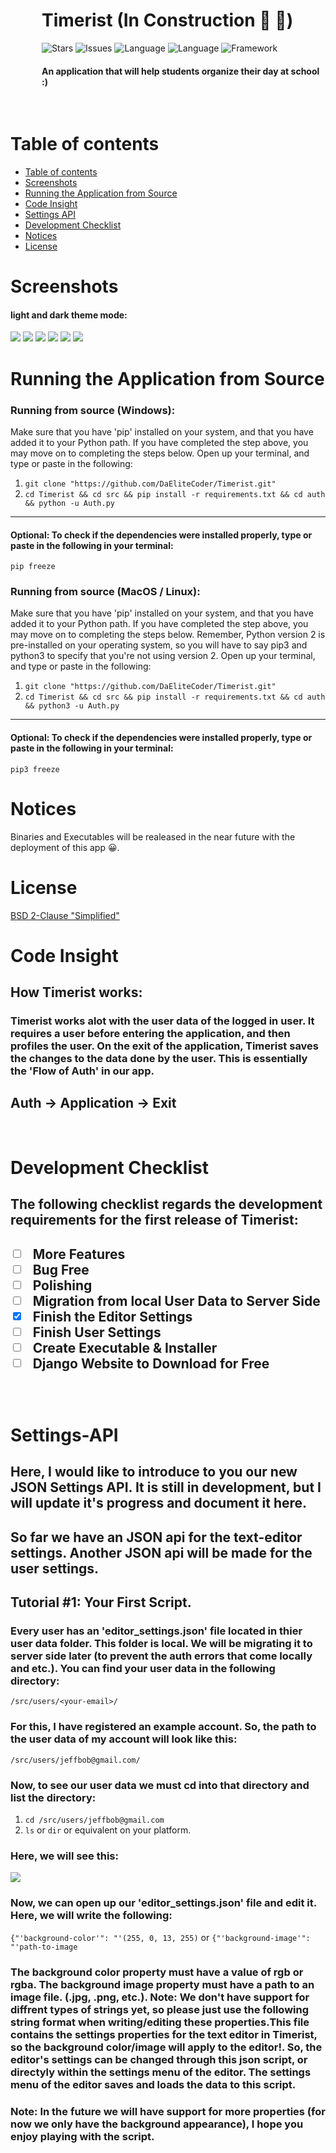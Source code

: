 <div style="margin-left: 50px">
<h1>Timerist (In Construction 👷 🚧)</h1>
<img alt="Stars" src="https://img.shields.io/badge/build-passing-brightgreen">
<img alt="Issues" src="https://img.shields.io/github/issues-raw/DaEliteCoder/Timerist">
<img alt="Language" src="https://img.shields.io/badge/language-python-blue.svg">
<img alt="Language" src="https://img.shields.io/badge/language-golang-red.svg">
<img alt="Framework" src="https://img.shields.io/badge/framework-PyQt5-blue.svg">
  
<h4>An application that will help students organize their day at school :)</h4>
</div>
<br>


Table of contents
=================
<!--ts-->
   * [Table of contents](#Table-of-contents)
   * [Screenshots](#Screenshots)
   * [Running the Application from Source](#Running-the-Application-from-Source)
   * [Code Insight](#Code-Insight)
   * [Settings API](#Settings-API)
   * [Development Checklist](#Development-Checklist)
   * [Notices](#Notices)
   * [License](#License)
<!--te-->

Screenshots
===
#### light and dark theme mode:
<img src="https://github.com/TheEliteCoder1/Timerist/blob/main/src/images/main_light.png">
<img src="https://github.com/TheEliteCoder1/Timerist/blob/main/src/images/main_dark.png">
<img src="https://github.com/TheEliteCoder1/Timerist/blob/main/src/images/editor_light.png">
<img src="https://github.com/TheEliteCoder1/Timerist/blob/main/src/images/editor_dark.png">
<img src="https://github.com/TheEliteCoder1/Timerist/blob/main/src/images/add_todo_light.png">
<img src="https://github.com/TheEliteCoder1/Timerist/blob/main/src/images/view_todo_light.png">

Running the Application from Source
===
### Running from source (Windows):
Make sure that you have 'pip' installed on your system, and that you have added it to your Python path.
If you have completed the step above, you may move on to completing the steps below.
Open up your terminal, and type or paste in the following:
1. `git clone "https://github.com/DaEliteCoder/Timerist.git"`
2. `cd Timerist && cd src && pip install -r requirements.txt && cd auth && python -u Auth.py`
---
#### Optional: To check if the dependencies were installed properly, type or paste in the following in your terminal: 
`pip freeze`
### Running from source (MacOS / Linux):
Make sure that you have 'pip' installed on your system, and that you have added it to your Python path.
If you have completed the step above, you may move on to completing the steps below. Remember, Python version 2 is pre-installed on your operating system, so you will have to say pip3 and python3 to specify that you're not using version 2.
Open up your terminal, and type or paste in the following:
1. `git clone "https://github.com/DaEliteCoder/Timerist.git"`
2. `cd Timerist && cd src && pip install -r requirements.txt && cd auth && python3 -u Auth.py`
---
#### Optional: To check if the dependencies were installed properly, type or paste in the following in your terminal: 
`pip3 freeze`

Notices
===

<p>Binaries and Executables will be realeased in the near future with the deployment of this app 😀.</p>

License
===
<a href="https://github.com/TheEliteCoder1/Timerist/blob/main/src/LICENSE">BSD 2-Clause "Simplified"</a>

Code Insight
===
<h2>How Timerist works:</h2>
<h3>Timerist works alot with the user data of the logged in user. It requires a user before entering the application, and then profiles the user. On the exit of the application, Timerist saves the changes to the data done by the user. This is essentially the 'Flow of Auth' in our app.</h3>

## Auth -> Application -> Exit

<br>

Development Checklist
===
<h2>The following checklist regards the development requirements for the first release of Timerist:<h2> 

- [ ] More Features
- [ ] Bug Free
- [ ] Polishing
- [ ] Migration from local User Data to Server Side
- [x] Finish the Editor Settings
- [ ] Finish User Settings
- [ ] Create Executable & Installer
- [ ] Django Website to Download for Free

<br>

Settings-API
===
<h2>Here, I would like to introduce to you our new JSON Settings API. It is still in development, but I will update it's progress and document it here.</h2>

<h2>So far we have an JSON api for the text-editor settings. Another JSON api will be made for the user settings.</h2>


## Tutorial #1: Your First Script.
<h3>Every user has an 'editor_settings.json' file located in thier user data folder. This folder is local. We will be migrating it to server side later (to prevent the auth errors that come locally and etc.). You can find your user data in the following directory: </h3>

`/src/users/<your-email>/`

<h3>For this, I have registered an example account. So, the path to the user data of my account will look like this: </h3>

`/src/users/jeffbob@gmail.com/`

<h3>Now, to see our user data we must cd into that directory and list the directory: </h3>

1. `cd /src/users/jeffbob@gmail.com`
2. `ls` or `dir` or equivalent on your platform.

<h3>Here, we will see this: </h3>

<img src="https://github.com/TheEliteCoder1/Timerist/blob/main/src/images/editor_settings.png">

<h3>Now, we can open up our 'editor_settings.json' file and edit it. Here, we will write the following: </h3>

`{"'background-color'": "'(255, 0, 13, 255)` 
or 
`{"'background-image'": "'path-to-image`

<h3>The background color property must have a value of rgb or rgba. The background image property must have a path to an image file. (.jpg, .png, etc.). Note: We don't have support for diffrent types of strings yet, so please just use the following string format when writing/editing these properties.This file contains the settings properties for the text editor in Timerist, so the background color/image will apply to the editor!. So, the editor's settings can be changed through this json script, or directyly within the settings menu of the editor. The settings menu of the editor saves and loads the data to this script.</h3>

<h3>Note: In the future we will have support for more properties (for now we only have the background appearance), I hope you enjoy playing with the script.</h3>
